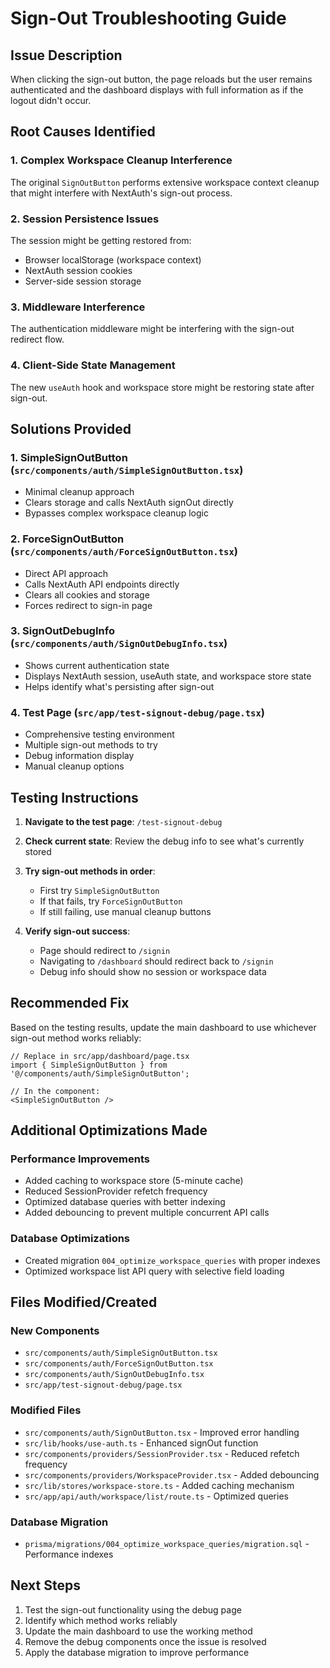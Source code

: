 # Sign-Out Troubleshooting Guide

## Issue Description
When clicking the sign-out button, the page reloads but the user remains authenticated and the dashboard displays with full information as if the logout didn't occur.

## Root Causes Identified

### 1. **Complex Workspace Cleanup Interference**
The original `SignOutButton` performs extensive workspace context cleanup that might interfere with NextAuth's sign-out process.

### 2. **Session Persistence Issues**
The session might be getting restored from:
- Browser localStorage (workspace context)
- NextAuth session cookies
- Server-side session storage

### 3. **Middleware Interference**
The authentication middleware might be interfering with the sign-out redirect flow.

### 4. **Client-Side State Management**
The new `useAuth` hook and workspace store might be restoring state after sign-out.

## Solutions Provided

### 1. **SimpleSignOutButton** (`src/components/auth/SimpleSignOutButton.tsx`)
- Minimal cleanup approach
- Clears storage and calls NextAuth signOut directly
- Bypasses complex workspace cleanup logic

### 2. **ForceSignOutButton** (`src/components/auth/ForceSignOutButton.tsx`)
- Direct API approach
- Calls NextAuth API endpoints directly
- Clears all cookies and storage
- Forces redirect to sign-in page

### 3. **SignOutDebugInfo** (`src/components/auth/SignOutDebugInfo.tsx`)
- Shows current authentication state
- Displays NextAuth session, useAuth state, and workspace store state
- Helps identify what's persisting after sign-out

### 4. **Test Page** (`src/app/test-signout-debug/page.tsx`)
- Comprehensive testing environment
- Multiple sign-out methods to try
- Debug information display
- Manual cleanup options

## Testing Instructions

1. **Navigate to the test page**: `/test-signout-debug`

2. **Check current state**: Review the debug info to see what's currently stored

3. **Try sign-out methods in order**:
   - First try `SimpleSignOutButton`
   - If that fails, try `ForceSignOutButton`
   - If still failing, use manual cleanup buttons

4. **Verify sign-out success**:
   - Page should redirect to `/signin`
   - Navigating to `/dashboard` should redirect back to `/signin`
   - Debug info should show no session or workspace data

## Recommended Fix

Based on the testing results, update the main dashboard to use whichever sign-out method works reliably:

```tsx
// Replace in src/app/dashboard/page.tsx
import { SimpleSignOutButton } from '@/components/auth/SimpleSignOutButton';

// In the component:
<SimpleSignOutButton />
```

## Additional Optimizations Made

### Performance Improvements
- Added caching to workspace store (5-minute cache)
- Reduced SessionProvider refetch frequency
- Optimized database queries with better indexing
- Added debouncing to prevent multiple concurrent API calls

### Database Optimizations
- Created migration `004_optimize_workspace_queries` with proper indexes
- Optimized workspace list API query with selective field loading

## Files Modified/Created

### New Components
- `src/components/auth/SimpleSignOutButton.tsx`
- `src/components/auth/ForceSignOutButton.tsx`
- `src/components/auth/SignOutDebugInfo.tsx`
- `src/app/test-signout-debug/page.tsx`

### Modified Files
- `src/components/auth/SignOutButton.tsx` - Improved error handling
- `src/lib/hooks/use-auth.ts` - Enhanced signOut function
- `src/components/providers/SessionProvider.tsx` - Reduced refetch frequency
- `src/components/providers/WorkspaceProvider.tsx` - Added debouncing
- `src/lib/stores/workspace-store.ts` - Added caching mechanism
- `src/app/api/auth/workspace/list/route.ts` - Optimized queries

### Database Migration
- `prisma/migrations/004_optimize_workspace_queries/migration.sql` - Performance indexes

## Next Steps

1. Test the sign-out functionality using the debug page
2. Identify which method works reliably
3. Update the main dashboard to use the working method
4. Remove the debug components once the issue is resolved
5. Apply the database migration to improve performance